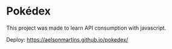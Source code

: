 # Pokédex

This project was made to learn API consumption with javascript.

Deploy: https://aelsonmartins.github.io/pokedex/
